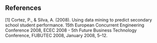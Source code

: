 ## References
<a id="1">[1]</a>
Cortez, P., & Silva, A. (2008). Using data mining to predict secondary school student performance. 15th European Concurrent Engineering Conference 2008, ECEC 2008 - 5th Future Business Technology Conference, FUBUTEC 2008, January 2008, 5–12.
